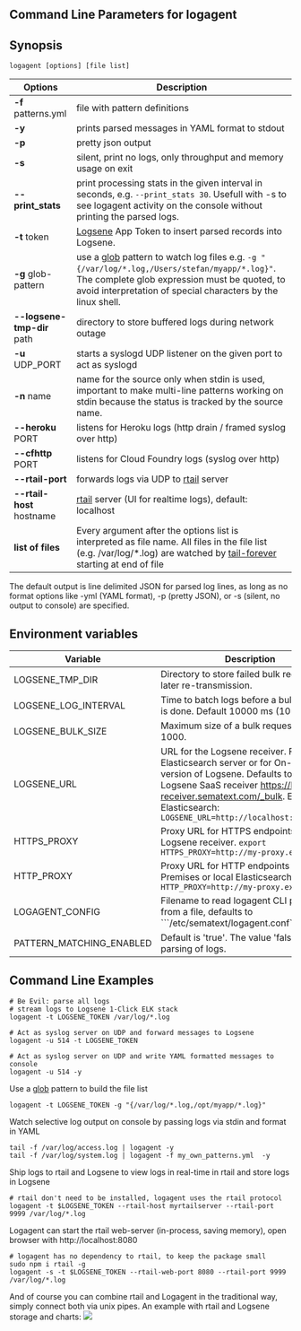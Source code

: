 ## Command Line Parameters for logagent

## Synopsis

```logagent [options] [file list]```

| Options | Description |
|-----------|-------------|
| __-f__ patterns.yml | file with pattern definitions | 
| __-y__ | prints parsed messages in YAML format to stdout|
| __-p__ | pretty json output |
| __-s__ | silent, print no logs, only throughput and memory usage on exit |
| __--print_stats__ | print processing stats in the given interval in seconds, e.g. ```--print_stats 30```. Usefull with -s to see logagent activity on the console without printing the parsed logs.|
| __-t__ token | [Logsene](http://sematext.com/logsene) App Token to insert parsed records into Logsene. |
| __-g__ glob-pattern | use a [glob](https://www.npmjs.com/package/glob) pattern to watch log files e.g. ```-g "{/var/log/*.log,/Users/stefan/myapp/*.log}"```. The complete glob expression must be quoted, to avoid interpretation of special characters by the linux shell. |
| __--logsene-tmp-dir__  path| directory to store buffered logs during network outage |
| __-u__ UDP_PORT | starts a syslogd UDP listener on the given port to act as syslogd |
| __-n__ name | name for the source only when stdin is used, important to make multi-line patterns working on stdin because the status is tracked by the source name.| 
| __--heroku__ PORT | listens for Heroku logs (http drain / framed syslog over http) |
| __--cfhttp__ PORT | listens for Cloud Foundry logs (syslog over http)|
| __--rtail-port__  | forwards logs via UDP to [rtail](http://rtail.org/) server 
| __--rtail-host__ hostname | [rtail](http://rtail.org/) server (UI for realtime logs), default: localhost|
| __list of files__ | Every argument after the options list is interpreted as file name. All files in the file list (e.g. /var/log/*.log) are watched by [tail-forever](https://www.npmjs.com/package/tail-forever) starting at end of file|

The default output is line delimited JSON for parsed log lines, as long as no format options like -yml (YAML format), -p (pretty JSON), or -s (silent, no output to console) are specified. 

## Environment variables
|Variable|Description|
|--------|-----------|
|LOGSENE_TMP_DIR | Directory to store failed bulk requests, for later re-transmission.|
|LOGSENE_LOG_INTERVAL | Time to batch logs before a bulk request is done. Default 10000 ms (10 seconds)|
|LOGSENE_BULK_SIZE | Maximum size of a bulk request. Default 1000.|
|LOGSENE_URL | URL for the Logsene receiver. For a local Elasticsearch server or for On-Premise version of Logsene. Defaults to Sematext Logsene SaaS receiver https://logsene-receiver.sematext.com/_bulk. Example for Elasticsearch: ```LOGSENE_URL=http://localhost:9200/_bulk```|
|HTTPS_PROXY|Proxy URL for HTTPS endpoints, like Logsene receiver. ```export HTTPS_PROXY=http://my-proxy.example```|
|HTTP_PROXY|Proxy URL for HTTP endpoints (e.g. On-Premises or local Elasticsearch). ```export HTTP_PROXY=http://my-proxy.example```|
|LOGAGENT_CONFIG | Filename to read logagent CLI parameters from a file, defaults to ```/etc/sematext/logagent.conf`` |
|PATTERN_MATCHING_ENABLED | Default is 'true'. The value 'false' disables parsing of logs. |


## Command Line Examples 
```
# Be Evil: parse all logs 
# stream logs to Logsene 1-Click ELK stack 
logagent -t LOGSENE_TOKEN /var/log/*.log 

# Act as syslog server on UDP and forward messages to Logsene
logagent -u 514 -t LOGSENE_TOKEN  

# Act as syslog server on UDP and write YAML formatted messages to console
logagent -u 514 -y  
```

Use a [glob](https://www.npmjs.com/package/glob) pattern to build the file list 

```
logagent -t LOGSENE_TOKEN -g "{/var/log/*.log,/opt/myapp/*.log}" 
```

Watch selective log output on console by passing logs via stdin and format in YAML

```
tail -f /var/log/access.log | logagent -y 
tail -f /var/log/system.log | logagent -f my_own_patterns.yml  -y 
```

Ship logs to rtail and Logsene to view logs in real-time in rtail and store logs in Logsene

```
# rtail don't need to be installed, logagent uses the rtail protocol
logagent -t $LOGSENE_TOKEN --rtail-host myrtailserver --rtail-port 9999 /var/log/*.log
```

Logagent can start the rtail web-server (in-process, saving memory), open browser with http://localhost:8080
```
# logagent has no dependency to rtail, to keep the package small
sudo npm i rtail -g
logagent -s -t $LOGSENE_TOKEN --rtail-web-port 8080 --rtail-port 9999 /var/log/*.log
```

And of course you can combine rtail and Logagent in the traditional way, simply connect both via unix pipes. An example with rtail and Logsene storage and charts:
![](http://g.recordit.co/usjLitb3Dd.gif)

